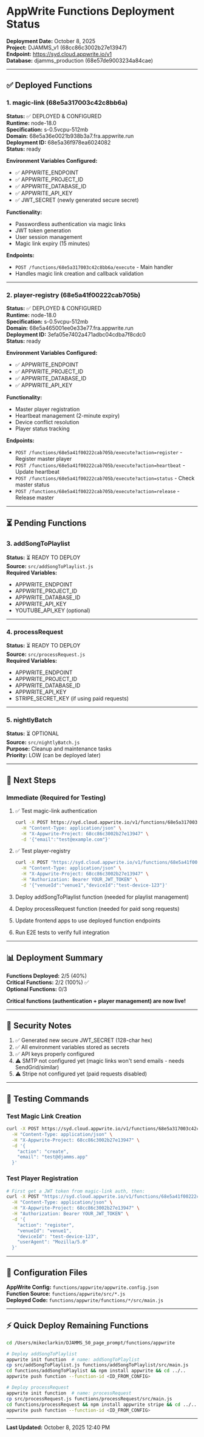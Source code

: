# AppWrite Functions Deployment Status

**Deployment Date:** October 8, 2025  
**Project:** DJAMMS_v1 (68cc86c3002b27e13947)  
**Endpoint:** https://syd.cloud.appwrite.io/v1  
**Database:** djamms_production (68e57de9003234a84cae)

---

## ✅ Deployed Functions

### 1. magic-link (68e5a317003c42c8bb6a)
**Status:** ✅ DEPLOYED & CONFIGURED  
**Runtime:** node-18.0  
**Specification:** s-0.5vcpu-512mb  
**Domain:** 68e5a36e0021b938b3a7.fra.appwrite.run  
**Deployment ID:** 68e5a36f978ea6024082  
**Status:** ready

**Environment Variables Configured:**
- ✅ APPWRITE_ENDPOINT
- ✅ APPWRITE_PROJECT_ID
- ✅ APPWRITE_DATABASE_ID
- ✅ APPWRITE_API_KEY
- ✅ JWT_SECRET (newly generated secure secret)

**Functionality:**
- Passwordless authentication via magic links
- JWT token generation
- User session management
- Magic link expiry (15 minutes)

**Endpoints:**
- `POST /functions/68e5a317003c42c8bb6a/execute` - Main handler
- Handles magic link creation and callback validation

---

### 2. player-registry (68e5a41f00222cab705b)
**Status:** ✅ DEPLOYED & CONFIGURED  
**Runtime:** node-18.0  
**Specification:** s-0.5vcpu-512mb  
**Domain:** 68e5a465001ee0e33e77.fra.appwrite.run  
**Deployment ID:** 3efa05e7402a471adbc04cdba7f8cdc0  
**Status:** ready

**Environment Variables Configured:**
- ✅ APPWRITE_ENDPOINT
- ✅ APPWRITE_PROJECT_ID
- ✅ APPWRITE_DATABASE_ID
- ✅ APPWRITE_API_KEY

**Functionality:**
- Master player registration
- Heartbeat management (2-minute expiry)
- Device conflict resolution
- Player status tracking

**Endpoints:**
- `POST /functions/68e5a41f00222cab705b/execute?action=register` - Register master player
- `POST /functions/68e5a41f00222cab705b/execute?action=heartbeat` - Update heartbeat
- `POST /functions/68e5a41f00222cab705b/execute?action=status` - Check master status
- `POST /functions/68e5a41f00222cab705b/execute?action=release` - Release master

---

## ⏳ Pending Functions

### 3. addSongToPlaylist
**Status:** ⏳ READY TO DEPLOY  
**Source:** `src/addSongToPlaylist.js`  
**Required Variables:**
- APPWRITE_ENDPOINT
- APPWRITE_PROJECT_ID
- APPWRITE_DATABASE_ID
- APPWRITE_API_KEY
- YOUTUBE_API_KEY (optional)

---

### 4. processRequest
**Status:** ⏳ READY TO DEPLOY  
**Source:** `src/processRequest.js`  
**Required Variables:**
- APPWRITE_ENDPOINT
- APPWRITE_PROJECT_ID
- APPWRITE_DATABASE_ID
- APPWRITE_API_KEY
- STRIPE_SECRET_KEY (if using paid requests)

---

### 5. nightlyBatch
**Status:** ⏳ OPTIONAL  
**Source:** `src/nightlyBatch.js`  
**Purpose:** Cleanup and maintenance tasks  
**Priority:** LOW (can be deployed later)

---

## 🔧 Next Steps

### Immediate (Required for Testing)
1. ✅ Test magic-link authentication
   ```bash
   curl -X POST https://syd.cloud.appwrite.io/v1/functions/68e5a317003c42c8bb6a/execute \
     -H "Content-Type: application/json" \
     -H "X-Appwrite-Project: 68cc86c3002b27e13947" \
     -d '{"email":"test@example.com"}'
   ```

2. ✅ Test player-registry
   ```bash
   curl -X POST "https://syd.cloud.appwrite.io/v1/functions/68e5a41f00222cab705b/execute?action=register" \
     -H "Content-Type: application/json" \
     -H "X-Appwrite-Project: 68cc86c3002b27e13947" \
     -H "Authorization: Bearer YOUR_JWT_TOKEN" \
     -d '{"venueId":"venue1","deviceId":"test-device-123"}'
   ```

3. Deploy addSongToPlaylist function (needed for playlist management)

4. Deploy processRequest function (needed for paid song requests)

5. Update frontend apps to use deployed function endpoints

6. Run E2E tests to verify full integration

---

## 📊 Deployment Summary

**Functions Deployed:** 2/5 (40%)  
**Critical Functions:** 2/2 (100%) ✅  
**Optional Functions:** 0/3  

**Critical functions (authentication + player management) are now live!**

---

## 🔐 Security Notes

1. ✅ Generated new secure JWT_SECRET (128-char hex)
2. ✅ All environment variables stored as secrets
3. ✅ API keys properly configured
4. ⚠️ SMTP not configured yet (magic links won't send emails - needs SendGrid/similar)
5. ⚠️ Stripe not configured yet (paid requests disabled)

---

## 🧪 Testing Commands

### Test Magic Link Creation
```bash
curl -X POST https://syd.cloud.appwrite.io/v1/functions/68e5a317003c42c8bb6a/execute \
  -H "Content-Type: application/json" \
  -H "X-Appwrite-Project: 68cc86c3002b27e13947" \
  -d '{
    "action": "create",
    "email": "test@djamms.app"
  }'
```

### Test Player Registration
```bash
# First get a JWT token from magic-link auth, then:
curl -X POST "https://syd.cloud.appwrite.io/v1/functions/68e5a41f00222cab705b/execute" \
  -H "Content-Type: application/json" \
  -H "X-Appwrite-Project: 68cc86c3002b27e13947" \
  -H "Authorization: Bearer YOUR_JWT_TOKEN" \
  -d '{
    "action": "register",
    "venueId": "venue1",
    "deviceId": "test-device-123",
    "userAgent": "Mozilla/5.0"
  }'
```

---

## 📝 Configuration Files

**AppWrite Config:** `functions/appwrite/appwrite.config.json`  
**Function Source:** `functions/appwrite/src/*.js`  
**Deployed Code:** `functions/appwrite/functions/*/src/main.js`

---

## ⚡ Quick Deploy Remaining Functions

```bash
cd /Users/mikeclarkin/DJAMMS_50_page_prompt/functions/appwrite

# Deploy addSongToPlaylist
appwrite init function  # name: addSongToPlaylist
cp src/addSongToPlaylist.js functions/addSongToPlaylist/src/main.js
cd functions/addSongToPlaylist && npm install appwrite && cd ../..
appwrite push function --function-id <ID_FROM_CONFIG>

# Deploy processRequest
appwrite init function  # name: processRequest
cp src/processRequest.js functions/processRequest/src/main.js
cd functions/processRequest && npm install appwrite stripe && cd ../..
appwrite push function --function-id <ID_FROM_CONFIG>
```

---

**Last Updated:** October 8, 2025 12:40 PM
